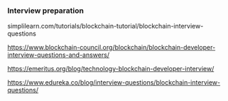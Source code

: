 ### Interview preparation

simplilearn.com/tutorials/blockchain-tutorial/blockchain-interview-questions

https://www.blockchain-council.org/blockchain/blockchain-developer-interview-questions-and-answers/

https://emeritus.org/blog/technology-blockchain-developer-interview/

https://www.edureka.co/blog/interview-questions/blockchain-interview-questions/